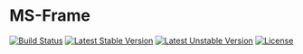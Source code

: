 # MS-Frame

[![Build Status](https://travis-ci.com/msllp/MS-Frame.svg?branch=master)](http://www.millionsllp.com/contact-us)
[![Latest Stable Version](https://poser.pugx.org/msllp/MS-Frame/v/stable)](http://www.millionsllp.com/contact-us)
[![Latest Unstable Version](https://poser.pugx.org/msllp/MS-Frame/v/unstable)](http://www.millionsllp.com/contact-us)
[![License](https://poser.pugx.org/msllp/MS-Frame/license)](http://www.millionsllp.com/contact-us)
